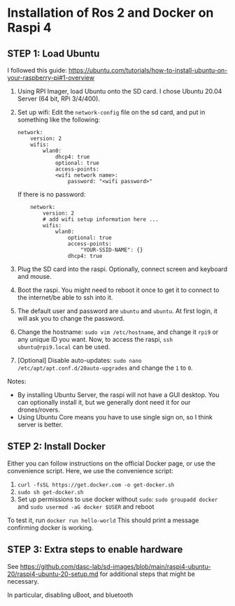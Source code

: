 # Installation of Ros 2 and Docker on Raspi 4

## STEP 1: Load Ubuntu
I followed this guide: https://ubuntu.com/tutorials/how-to-install-ubuntu-on-your-raspberry-pi#1-overview

1. Using RPI Imager, load Ubuntu onto the SD card. I chose Ubuntu 20.04 Server (64 bit, RPi 3/4/400). 
2. Set up wifi: Edit the `network-config` file on the sd card, and put in something like the following:
    ```
    network:
        version: 2
        wifis:
            wlan0:
                dhcp4: true
                optional: true
                access-points:
                <wifi network name>:
                    password: "<wifi password>"
    ```

    If there is no password:
    ```
        network:
            version: 2
            # add wifi setup information here ...
            wifis:
                wlan0:
                    optional: true
                    access-points:
                        "YOUR-SSID-NAME": {}
                    dhcp4: true
    ```

3. Plug the SD card into the raspi. Optionally, connect screen and keyboard and mouse. 
4. Boot the raspi. You might need to reboot it once to get it to connect to the internet/be able to ssh into it.
5. The default user and password are `ubuntu` and `ubuntu`. At first login, it will ask you to change the password. 
6. Change the hostname: `sudo vim /etc/hostname`, and change it `rpi9` or any unique ID you want. Now, to access the raspi, `ssh ubuntu@rpi9.local` can be used.
7. [Optional] Disable auto-updates:  `sudo nano /etc/apt/apt.conf.d/20auto-upgrades` and change the `1` to `0`. 


Notes:
 - By installing Ubuntu Server, the raspi will not have a GUI desktop. You can optionally install it, but we generally dont need it for our drones/rovers. 
 - Using Ubuntu Core means you have to use single sign on, so I think server is better. 


## STEP 2: Install Docker

Either you can follow instructions on the official Docker page, or use the convenience script. Here, we use the convenience script:
1. `curl -fsSL https://get.docker.com -o get-docker.sh`
2. `sudo sh get-docker.sh`
3. Set up permissions to use docker without `sudo`: `sudo groupadd docker` and `sudo usermod -aG docker $USER` and reboot

To test it, run `docker run hello-world` This should print a message confirming docker is working. 

## STEP 3: Extra steps to enable hardware

See https://github.com/dasc-lab/sd-images/blob/main/raspi4-ubuntu-20/raspi4-ubuntu-20-setup.md for additional steps that might be necessary. 

In particular, disabling uBoot, and bluetooth

